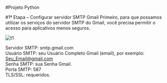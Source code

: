 #Projeto Python

#1ª Etapa – Configurar servidor SMTP Gmail
Primeiro, para que possamos utilizar os serviços do servidor SMTP do Gmail, você precisa permitir o acesso para aplicativos menos seguros.

![t1](https://user-images.githubusercontent.com/96980587/161424278-6c51cf33-9183-43e1-af95-b8f04ed701c2.jpg)

Servidor SMTP: smtp.gmail.com <br/>
Usuário SMTP: seu Usuário Completo Gmail (email), por exemplo: Seu_Email@gmail.com<br/>
Senha SMTP: sua Senha Gmail.<br/>
Porta SMTP: 587<br/>
TLS/SSL: requeridos.<br/>
